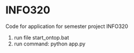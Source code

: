 # INFO320
Code for application for semester project INFO320

1. run file start_ontop.bat
2. run command: python app.py
